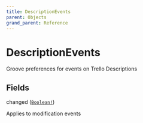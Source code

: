 ```yaml
---
title: DescriptionEvents
parent: Objects
grand_parent: Reference
---
```


# DescriptionEvents

Groove preferences for events on Trello Descriptions

## Fields

<div class="field-entry ">
  <span id="changed" class="field-name anchored">changed (<code><a href="/docs/reference/scalar/boolean">Boolean!</a></code>)</span>

  <div class="description-wrapper">
   <p>Applies to modification events</p>

  </div>
</div>

